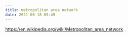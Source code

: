 ```yaml
---
title: metropolitan area network
date: 2021-06-18 05:49
---
```


https://en.wikipedia.org/wiki/Metropolitan_area_network
